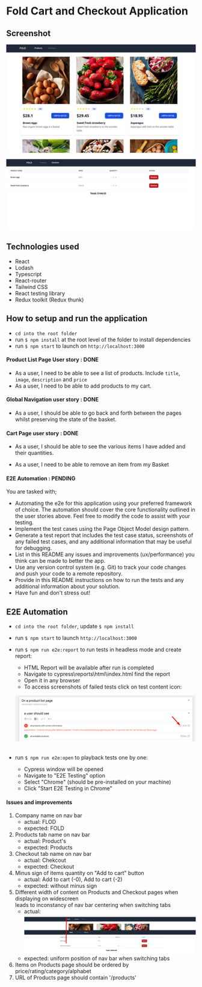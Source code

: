 # Fold Cart and Checkout Application

## Screenshot

![image](./public/screenshot/Screenshot1.png)

![image](./public/screenshot/Screenshot2.png)

## Technologies used

- React
- Lodash
- Typescript
- React-router
- Tailwind CSS
- React testing library
- Redux toolkit (Redux thunk)

## How to setup and run the application
- `cd into the root folder`
- run `$ npm install` at the root level of the folder to install dependencies
- run `$ npm start` to launch on `http://localhost:3000`

#### Product List Page User story : DONE

- As a user, I need to be able to see a list of products. Include `title`, `image`, `description` and `price`
- As a user, I need to be able to add products to my cart.

#### Global Navigation user story : DONE

- As a user, I should be able to go back and forth between the pages whilst preserving the state of the basket.

#### Cart Page user story : DONE

- As a user, I should be able to see the various items I have added and their quantities.

- As a user, I need to be able to remove an item from my Basket

#### E2E Automation : PENDING

You are tasked with; 
- Automating the e2e for this application using your preferred framework of choice. The automation should cover the core functionality outlined in the user stories above. Feel free to modify the code to assist with your testing.
- Implement the test cases using the Page Object Model design pattern.
- Generate a test report that includes the test case status, screenshots of any failed test cases, and any additional information that may be useful for debugging.
- List in this README any issues and improvements (ux/performance) you think can be made to better the app.
- Use any version control system (e.g. Git) to track your code changes and push your code to a remote repository.
- Provide in this README instructions on how to run the tests and any additional information about your solution.
- Have fun and don't stress out!

## E2E Automation

* `cd into the root folder`, update `$ npm install`
* run `$ npm start` to launch `http://localhost:3000`

* run `$ npm run e2e:report` to run tests in headless mode and create report:<br>
    - HTML Report will be available after run is completed<br>
    - Navigate to cypress\reports\html\index.html find the report<br>
    - Open it in any browser<br>
    - To access screenshots of failed tests click on test content icon:<br>

    ![image](./public/screenshot/Screenshot3.png)<br><br>


* run `$ npm run e2e:open` to playback tests one by one:<br>
    - Cypress window will be opened<br>
    - Navigate to "E2E Testing" option<br>
    - Select "Chrome" (should be pre-installed on your machine)<br>
    - Click "Start E2E Testing in Chrome"

#### Issues and improvements
1. Company name on nav bar
    - actual: FLOD
    - expected: FOLD
2. Products tab name on nav bar
    - actual: Product's 
    - expected: Products
3. Checkout tab name on nav bar
    - actual: Chekcout 
    - expected: Checkout 
4. Minus sign of items quantity on "Add to cart" button
    - actual:  Add to cart (-0), Add to cart (-2)
    - expected: without minus sign
5. Different width of content on Products and Checkout pages when displaying on widescreen<br>
leads to inconstancy of nav bar centering when switching tabs
    - actual:
     ![image](./public/screenshot/Screenshot4.png)<br>
     - expected: uniform position of nav bar when switching tabs
6. Items on Products page should be ordered by price/rating/category/alphabet
7. URL of Products page should contain '/products'

